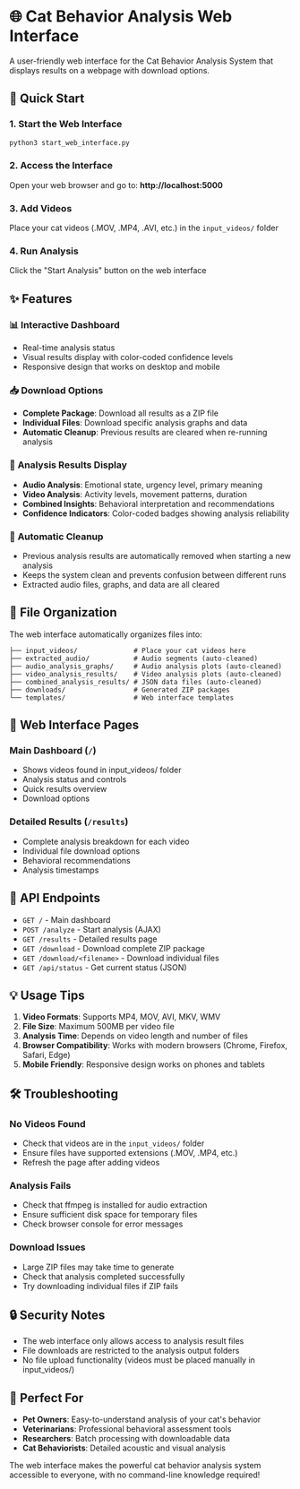 # 🌐 Cat Behavior Analysis Web Interface

A user-friendly web interface for the Cat Behavior Analysis System that displays results on a webpage with download options.

## 🚀 Quick Start

### 1. Start the Web Interface

```bash
python3 start_web_interface.py
```

### 2. Access the Interface

Open your web browser and go to: **http://localhost:5000**

### 3. Add Videos

Place your cat videos (.MOV, .MP4, .AVI, etc.) in the `input_videos/` folder

### 4. Run Analysis

Click the "Start Analysis" button on the web interface

## ✨ Features

### 📊 **Interactive Dashboard**

- Real-time analysis status
- Visual results display with color-coded confidence levels
- Responsive design that works on desktop and mobile

### 📥 **Download Options**

- **Complete Package**: Download all results as a ZIP file
- **Individual Files**: Download specific analysis graphs and data
- **Automatic Cleanup**: Previous results are cleared when re-running analysis

### 🎯 **Analysis Results Display**

- **Audio Analysis**: Emotional state, urgency level, primary meaning
- **Video Analysis**: Activity levels, movement patterns, duration
- **Combined Insights**: Behavioral interpretation and recommendations
- **Confidence Indicators**: Color-coded badges showing analysis reliability

### 🔄 **Automatic Cleanup**

- Previous analysis results are automatically removed when starting a new analysis
- Keeps the system clean and prevents confusion between different runs
- Extracted audio files, graphs, and data are all cleared

## 📁 **File Organization**

The web interface automatically organizes files into:

```
├── input_videos/              # Place your cat videos here
├── extracted_audio/           # Audio segments (auto-cleaned)
├── audio_analysis_graphs/     # Audio analysis plots (auto-cleaned)
├── video_analysis_results/    # Video analysis plots (auto-cleaned)
├── combined_analysis_results/ # JSON data files (auto-cleaned)
├── downloads/                 # Generated ZIP packages
└── templates/                 # Web interface templates
```

## 🎨 **Web Interface Pages**

### **Main Dashboard** (`/`)

- Shows videos found in input_videos/ folder
- Analysis status and controls
- Quick results overview
- Download options

### **Detailed Results** (`/results`)

- Complete analysis breakdown for each video
- Individual file download options
- Behavioral recommendations
- Analysis timestamps

## 🔧 **API Endpoints**

- `GET /` - Main dashboard
- `POST /analyze` - Start analysis (AJAX)
- `GET /results` - Detailed results page
- `GET /download` - Download complete ZIP package
- `GET /download/<filename>` - Download individual files
- `GET /api/status` - Get current status (JSON)

## 💡 **Usage Tips**

1. **Video Formats**: Supports MP4, MOV, AVI, MKV, WMV
2. **File Size**: Maximum 500MB per video file
3. **Analysis Time**: Depends on video length and number of files
4. **Browser Compatibility**: Works with modern browsers (Chrome, Firefox, Safari, Edge)
5. **Mobile Friendly**: Responsive design works on phones and tablets

## 🛠 **Troubleshooting**

### **No Videos Found**

- Check that videos are in the `input_videos/` folder
- Ensure files have supported extensions (.MOV, .MP4, etc.)
- Refresh the page after adding videos

### **Analysis Fails**

- Check that ffmpeg is installed for audio extraction
- Ensure sufficient disk space for temporary files
- Check browser console for error messages

### **Download Issues**

- Large ZIP files may take time to generate
- Check that analysis completed successfully
- Try downloading individual files if ZIP fails

## 🔒 **Security Notes**

- The web interface only allows access to analysis result files
- File downloads are restricted to the analysis output folders
- No file upload functionality (videos must be placed manually in input_videos/)

## 🎯 **Perfect For**

- **Pet Owners**: Easy-to-understand analysis of your cat's behavior
- **Veterinarians**: Professional behavioral assessment tools
- **Researchers**: Batch processing with downloadable data
- **Cat Behaviorists**: Detailed acoustic and visual analysis

The web interface makes the powerful cat behavior analysis system accessible to everyone, with no command-line knowledge required!
